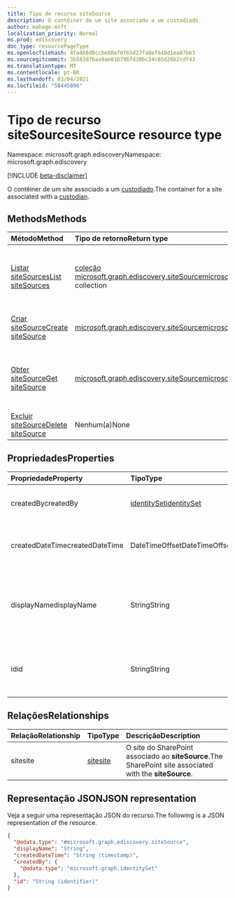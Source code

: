 ```yaml
---
title: Tipo de recurso siteSource
description: O contêiner de um site associado a um custodiado.
author: mahage-msft
localization_priority: Normal
ms.prod: ediscovery
doc_type: resourcePageType
ms.openlocfilehash: 4fa4b8d0ccbe80ef0f65d27fa8ef648d1ea07b63
ms.sourcegitcommit: 3b583d7baa9ae81b796fd30bc24c65d26b2cdf43
ms.translationtype: MT
ms.contentlocale: pt-BR
ms.lasthandoff: 03/04/2021
ms.locfileid: "50445896"
---
```

# <a name="sitesource-resource-type"></a><span data-ttu-id="2089a-103">Tipo de recurso siteSource</span><span class="sxs-lookup"><span data-stu-id="2089a-103">siteSource resource type</span></span>

<span data-ttu-id="2089a-104">Namespace: microsoft.graph.ediscovery</span><span class="sxs-lookup"><span data-stu-id="2089a-104">Namespace: microsoft.graph.ediscovery</span></span>

[!INCLUDE [beta-disclaimer](../../includes/beta-disclaimer.md)]

<span data-ttu-id="2089a-105">O contêiner de um site associado a um [custodiado](ediscovery-custodian.md).</span><span class="sxs-lookup"><span data-stu-id="2089a-105">The container for a site associated with a [custodian](ediscovery-custodian.md).</span></span>

## <a name="methods"></a><span data-ttu-id="2089a-106">Methods</span><span class="sxs-lookup"><span data-stu-id="2089a-106">Methods</span></span>

|<span data-ttu-id="2089a-107">Método</span><span class="sxs-lookup"><span data-stu-id="2089a-107">Method</span></span>|<span data-ttu-id="2089a-108">Tipo de retorno</span><span class="sxs-lookup"><span data-stu-id="2089a-108">Return type</span></span>|<span data-ttu-id="2089a-109">Descrição</span><span class="sxs-lookup"><span data-stu-id="2089a-109">Description</span></span>|
|:---|:---|:---|
|[<span data-ttu-id="2089a-110">Listar siteSources</span><span class="sxs-lookup"><span data-stu-id="2089a-110">List siteSources</span></span>](../api/ediscovery-custodian-list-sitesources.md)|<span data-ttu-id="2089a-111">[coleção microsoft.graph.ediscovery.siteSource](../resources/ediscovery-sitesource.md)</span><span class="sxs-lookup"><span data-stu-id="2089a-111">[microsoft.graph.ediscovery.siteSource](../resources/ediscovery-sitesource.md) collection</span></span>|<span data-ttu-id="2089a-112">Obter uma lista de **objetos siteSource** e suas propriedades.</span><span class="sxs-lookup"><span data-stu-id="2089a-112">Get a list of **siteSource** objects and their properties.</span></span>|
|[<span data-ttu-id="2089a-113">Criar siteSource</span><span class="sxs-lookup"><span data-stu-id="2089a-113">Create siteSource</span></span>](../api/ediscovery-custodian-post-sitesources.md)|[<span data-ttu-id="2089a-114">microsoft.graph.ediscovery.siteSource</span><span class="sxs-lookup"><span data-stu-id="2089a-114">microsoft.graph.ediscovery.siteSource</span></span>](../resources/ediscovery-sitesource.md)|<span data-ttu-id="2089a-115">Crie um novo **objeto siteSource.**</span><span class="sxs-lookup"><span data-stu-id="2089a-115">Create a new **siteSource** object.</span></span>|
|[<span data-ttu-id="2089a-116">Obter siteSource</span><span class="sxs-lookup"><span data-stu-id="2089a-116">Get siteSource</span></span>](../api/ediscovery-sitesource-get.md)|[<span data-ttu-id="2089a-117">microsoft.graph.ediscovery.siteSource</span><span class="sxs-lookup"><span data-stu-id="2089a-117">microsoft.graph.ediscovery.siteSource</span></span>](../resources/ediscovery-sitesource.md)|<span data-ttu-id="2089a-118">Leia as propriedades e as relações de um **objeto siteSource.**</span><span class="sxs-lookup"><span data-stu-id="2089a-118">Read the properties and relationships of a **siteSource** object.</span></span>|
|[<span data-ttu-id="2089a-119">Excluir siteSource</span><span class="sxs-lookup"><span data-stu-id="2089a-119">Delete siteSource</span></span>](../api/ediscovery-sitesource-delete.md)|<span data-ttu-id="2089a-120">Nenhum(a)</span><span class="sxs-lookup"><span data-stu-id="2089a-120">None</span></span>|<span data-ttu-id="2089a-121">Excluir um **objeto siteSource.**</span><span class="sxs-lookup"><span data-stu-id="2089a-121">Delete a **siteSource** object.</span></span>|

## <a name="properties"></a><span data-ttu-id="2089a-122">Propriedades</span><span class="sxs-lookup"><span data-stu-id="2089a-122">Properties</span></span>

|<span data-ttu-id="2089a-123">Propriedade</span><span class="sxs-lookup"><span data-stu-id="2089a-123">Property</span></span>|<span data-ttu-id="2089a-124">Tipo</span><span class="sxs-lookup"><span data-stu-id="2089a-124">Type</span></span>|<span data-ttu-id="2089a-125">Descrição</span><span class="sxs-lookup"><span data-stu-id="2089a-125">Description</span></span>|
|:---|:---|:---|
|<span data-ttu-id="2089a-126">createdBy</span><span class="sxs-lookup"><span data-stu-id="2089a-126">createdBy</span></span>|[<span data-ttu-id="2089a-127">identitySet</span><span class="sxs-lookup"><span data-stu-id="2089a-127">identitySet</span></span>](../resources/identityset.md)|<span data-ttu-id="2089a-128">O usuário que criou **o siteSource**.</span><span class="sxs-lookup"><span data-stu-id="2089a-128">The user who created the **siteSource**.</span></span>|
|<span data-ttu-id="2089a-129">createdDateTime</span><span class="sxs-lookup"><span data-stu-id="2089a-129">createdDateTime</span></span>|<span data-ttu-id="2089a-130">DateTimeOffset</span><span class="sxs-lookup"><span data-stu-id="2089a-130">DateTimeOffset</span></span>|<span data-ttu-id="2089a-131">A data e a hora **em que o siteSource** foi criado.</span><span class="sxs-lookup"><span data-stu-id="2089a-131">The date and time the **siteSource** was created.</span></span>|
|<span data-ttu-id="2089a-132">displayName</span><span class="sxs-lookup"><span data-stu-id="2089a-132">displayName</span></span>|<span data-ttu-id="2089a-133">String</span><span class="sxs-lookup"><span data-stu-id="2089a-133">String</span></span>|<span data-ttu-id="2089a-134">O nome de exibição **do siteSource**.</span><span class="sxs-lookup"><span data-stu-id="2089a-134">The display name of the **siteSource**.</span></span> <span data-ttu-id="2089a-135">Esse será o nome do site do SharePoint.</span><span class="sxs-lookup"><span data-stu-id="2089a-135">This will be the name of the SharePoint site.</span></span>|
|<span data-ttu-id="2089a-136">id</span><span class="sxs-lookup"><span data-stu-id="2089a-136">id</span></span>|<span data-ttu-id="2089a-137">String</span><span class="sxs-lookup"><span data-stu-id="2089a-137">String</span></span>| <span data-ttu-id="2089a-138">A ID do **siteSource**.</span><span class="sxs-lookup"><span data-stu-id="2089a-138">The ID of the **siteSource**.</span></span> <span data-ttu-id="2089a-139">Essa não é a ID do site real.</span><span class="sxs-lookup"><span data-stu-id="2089a-139">This is not the ID of the actual site.</span></span>|

## <a name="relationships"></a><span data-ttu-id="2089a-140">Relações</span><span class="sxs-lookup"><span data-stu-id="2089a-140">Relationships</span></span>

|<span data-ttu-id="2089a-141">Relação</span><span class="sxs-lookup"><span data-stu-id="2089a-141">Relationship</span></span>|<span data-ttu-id="2089a-142">Tipo</span><span class="sxs-lookup"><span data-stu-id="2089a-142">Type</span></span>|<span data-ttu-id="2089a-143">Descrição</span><span class="sxs-lookup"><span data-stu-id="2089a-143">Description</span></span>|
|:---|:---|:---|
|<span data-ttu-id="2089a-144">site</span><span class="sxs-lookup"><span data-stu-id="2089a-144">site</span></span>|[<span data-ttu-id="2089a-145">site</span><span class="sxs-lookup"><span data-stu-id="2089a-145">site</span></span>](../resources/site.md)|<span data-ttu-id="2089a-146">O site do SharePoint associado ao **siteSource**.</span><span class="sxs-lookup"><span data-stu-id="2089a-146">The SharePoint site associated with the **siteSource**.</span></span>|

## <a name="json-representation"></a><span data-ttu-id="2089a-147">Representação JSON</span><span class="sxs-lookup"><span data-stu-id="2089a-147">JSON representation</span></span>

<span data-ttu-id="2089a-148">Veja a seguir uma representação JSON do recurso.</span><span class="sxs-lookup"><span data-stu-id="2089a-148">The following is a JSON representation of the resource.</span></span>
<!-- {
  "blockType": "resource",
  "keyProperty": "id",
  "@odata.type": "microsoft.graph.ediscovery.siteSource",
  "baseType": "microsoft.graph.ediscovery.dataSource",
  "openType": false
}
-->

``` json
{
  "@odata.type": "#microsoft.graph.ediscovery.siteSource",
  "displayName": "String",
  "createdDateTime": "String (timestamp)",
  "createdBy": {
    "@odata.type": "microsoft.graph.identitySet"
  },
  "id": "String (identifier)"
}
```
